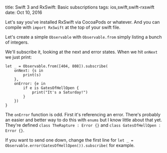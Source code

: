 title: Swift 3 and RxSwift: Basic subscriptions
tags: ios,swift,swift-rxswift
date: Oct 10, 2016

Let's say you've installed RxSwift via CocoaPods or whatever. And you can compile with `import RxSwift` at the top of your swift file.

Let's create a simple `Observable` with `Observable.from` simply listing a bunch of integers.

We'll subscribe it, looking at the next and error states. When we hit `onNext` we just print:

    let _ = Observable.from([404, 808]).subscribe(
        onNext: {s in
            print(s)
        },
        onError: {e in
            if e is GatesOfHellOpen {
                print("It's a Saturday!")
            }
        })
    }

The `onError` function is odd. First it's referencing an error. There's probably an easier and better way to do this with `enums` but I know little about that yet. They're defined `class TheRapture : Error {}` and `class GatesOfHellOpen : Error {}`.

If you want to send one down, change the first line for `let _ = Observable.error(GatesOfHellOpen()).subscribe(` for example.
